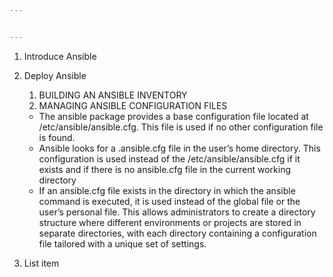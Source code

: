 ```yaml
---


---
```


<ol>
<li>
<p>Introduce Ansible</p>
</li>
<li>
<p>Deploy Ansible</p>
<ol>
<li>BUILDING AN ANSIBLE INVENTORY</li>
<li>MANAGING ANSIBLE CONFIGURATION FILES</li>
</ol>
<ul>
<li>The ansible package provides a base configuration file located at /etc/ansible/ansible.cfg. This file is used if no other configuration file is found.</li>
<li>Ansible looks for a .ansible.cfg file in the user’s home directory. This configuration is used instead of the /etc/ansible/ansible.cfg if it exists and if there is no ansible.cfg file in the current working directory</li>
<li>If an ansible.cfg file exists in the directory in which the ansible command is executed, it is used instead of the global file or the user’s personal file. This allows administrators to create a directory structure where different environments or projects are stored in separate directories, with each directory containing a configuration file tailored with a unique set of settings.</li>
</ul>
</li>
<li>
<p>List item</p>
</li>
</ol>

